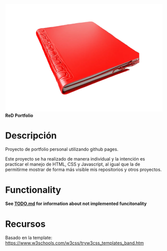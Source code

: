 ![Web Page Icon](./Images/ReDPortfolio-Icon.png) **ReD Portfolio**



# Descripción
Proyecto de portfolio personal utilizando github pages. 

Este proyecto se ha realizado de manera individual y la intención es practicar el manejo de HTML, CSS y Javascript, al igual que la de permitirme mostrar de forma más visible mis repositorios y otros proyectos.   

# Functionality 

**See [TODO.md](TODO.md) for information about not implemented funcitonality**



# Recursos
Basado en la template: https://www.w3schools.com/w3css/tryw3css_templates_band.htm